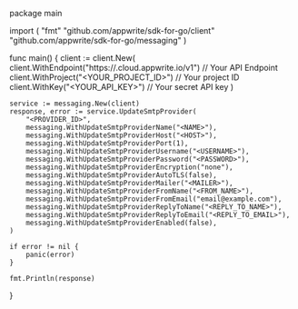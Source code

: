 package main

import (
    "fmt"
    "github.com/appwrite/sdk-for-go/client"
    "github.com/appwrite/sdk-for-go/messaging"
)

func main() {
    client := client.New(
        client.WithEndpoint("https://<REGION>.cloud.appwrite.io/v1") // Your API Endpoint
        client.WithProject("<YOUR_PROJECT_ID>") // Your project ID
        client.WithKey("<YOUR_API_KEY>") // Your secret API key
    )

    service := messaging.New(client)
    response, error := service.UpdateSmtpProvider(
        "<PROVIDER_ID>",
        messaging.WithUpdateSmtpProviderName("<NAME>"),
        messaging.WithUpdateSmtpProviderHost("<HOST>"),
        messaging.WithUpdateSmtpProviderPort(1),
        messaging.WithUpdateSmtpProviderUsername("<USERNAME>"),
        messaging.WithUpdateSmtpProviderPassword("<PASSWORD>"),
        messaging.WithUpdateSmtpProviderEncryption("none"),
        messaging.WithUpdateSmtpProviderAutoTLS(false),
        messaging.WithUpdateSmtpProviderMailer("<MAILER>"),
        messaging.WithUpdateSmtpProviderFromName("<FROM_NAME>"),
        messaging.WithUpdateSmtpProviderFromEmail("email@example.com"),
        messaging.WithUpdateSmtpProviderReplyToName("<REPLY_TO_NAME>"),
        messaging.WithUpdateSmtpProviderReplyToEmail("<REPLY_TO_EMAIL>"),
        messaging.WithUpdateSmtpProviderEnabled(false),
    )

    if error != nil {
        panic(error)
    }

    fmt.Println(response)
}
